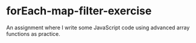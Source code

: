 # forEach-map-filter-exercise
An assignment where I write some JavaScript code using advanced array functions as practice.
